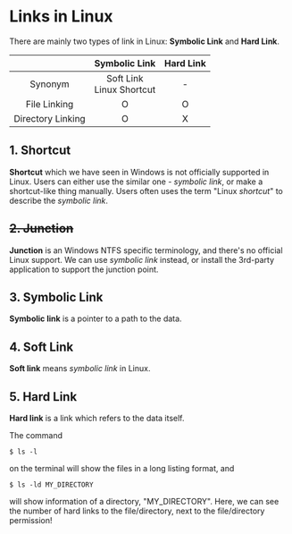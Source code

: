 # Links in Linux
There are mainly two types of link in Linux: **Symbolic Link** and **Hard Link**.

|| Symbolic Link | Hard Link |
|:-:|:-:|:-:|
| Synonym | Soft Link<br>Linux Shortcut | - |
| File Linking | O | O |
| Directory Linking | O | X |

## 1. Shortcut
**Shortcut** which we have seen in Windows is not officially supported in Linux. Users can either use the similar one - *symbolic link*, or make a shortcut-like thing manually. Users often uses the term "Linux *shortcut*" to describe the *symbolic link*.

## ~~2. Junction~~
**Junction** is an Windows NTFS specific terminology, and there's no official Linux support. We can use *symbolic link* instead, or install the 3rd-party application to support the junction point.

## 3. Symbolic Link
**Symbolic link** is a pointer to a path to the data.

## 4. Soft Link
**Soft link** means *symbolic link* in Linux.

## 5. Hard Link
**Hard link**  is a link which refers to the data itself.

The command

    $ ls -l

on the terminal will show the files in a long listing format, and

    $ ls -ld MY_DIRECTORY

will show information of a directory, "MY_DIRECTORY". Here, we can see the number of hard links to the file/directory, next to the file/directory permission!

